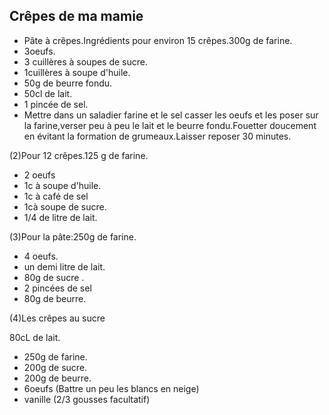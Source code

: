 ## Crêpes de ma mamie
* Pâte à crêpes.Ingrédients pour environ 15 crêpes.300g de farine.
* 3oeufs.
* 3 cuillères à soupes de sucre.
* 1cuillères à soupe d'huile.
* 50g de beurre fondu.
* 50cl de lait.
* 1 pincée de sel.
* Mettre dans un saladier farine et le sel casser les oeufs et les poser sur la farine,verser peu à peu le lait et le beurre fondu.Fouetter doucement en évitant la formation de grumeaux.Laisser reposer 30 minutes.

(2)Pour 12 crêpes.125 g de farine.
* 2 oeufs
* 1c à soupe d'huile.
* 1c à café de sel
* 1cà soupe de sucre.
* 1/4 de litre de lait.

(3)Pour la pâte:250g de farine.
* 4 oeufs.
* un demi litre de lait.
* 80g de sucre .
* 2 pincées de sel
* 80g de beurre.

(4)Les crêpes au sucre

80cL de lait.
* 250g de farine.
* 200g de sucre.
* 200g de beurre.
* 6oeufs (Battre un peu les blancs en neige)
* vanille (2/3 gousses facultatif)
